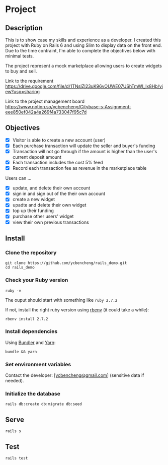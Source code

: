 # Project

## Description

This is to show case my skills and experience as a developer. I created this project with Ruby on Rails 6 and using Slim to display data on the front end. Due to the time contraint, I'm able to complete the objectives below with minimal tests.

The project represent a mock marketplace allowing users to create widgets to buy and sell.

Link to the requirement https://drive.google.com/file/d/1TNslZl23uK96vOUWE07UShTmWI_Ix8Hb/view?usp=sharing

Link to the project management board https://www.notion.so/ycbencheng/Citybase-s-Assignment-eee850ef042a4a269f4a733047f95c7d

## Objectives

- [x] Visitor is able to create a new account (user)
- [x] Each purchase transaction will update the seller and buyer's funding
- [x] Transaction will not go through if the amount is higher than the user's current deposit amount
- [x] Each transaction includes the cost 5% feed
- [x] Record each transaction fee as revenue in the marketplace table

Users can ...

- [x] update, and delete their own account
- [x] sign in and sign out of the their own account
- [x] create a new widget
- [x] upadte and delete their own widget
- [x] top up their funding
- [x] purchase other users' widget
- [x] view their own previous transactions

## Install

### Clone the repository

```shell
git clone https://github.com/ycbencheng/rails_demo.git
cd rails_demo
```

### Check your Ruby version

```shell
ruby -v
```

The ouput should start with something like `ruby 2.7.2`

If not, install the right ruby version using [rbenv](https://github.com/rbenv/rbenv) (it could take a while):

```shell
rbenv install 2.7.2
```

### Install dependencies

Using [Bundler](https://github.com/bundler/bundler) and [Yarn](https://github.com/yarnpkg/yarn):

```shell
bundle && yarn
```

### Set environment variables

Contact the developer: [ycbencheng@gmail.com] (sensitive data if needed).

### Initialize the database

```shell
rails db:create db:migrate db:seed
```

## Serve

```shell
rails s
```

## Test

```shell
rails test
```
